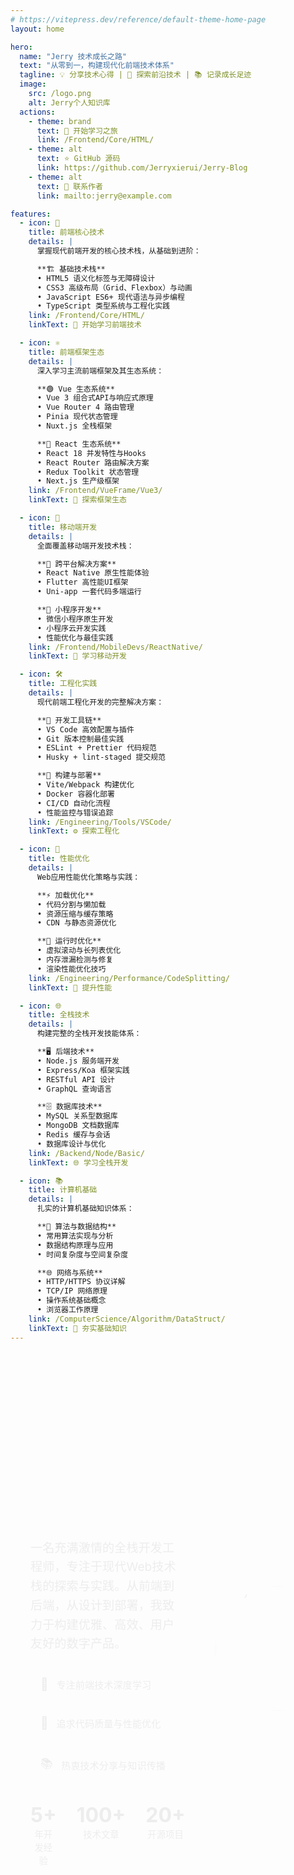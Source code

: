 ```yaml
---
# https://vitepress.dev/reference/default-theme-home-page
layout: home

hero:
  name: "Jerry 技术成长之路"
  text: "从零到一，构建现代化前端技术体系"
  tagline: 💡 分享技术心得 | 🚀 探索前沿技术 | 📚 记录成长足迹
  image:
    src: /logo.png
    alt: Jerry个人知识库
  actions:
    - theme: brand
      text: 🎯 开始学习之旅
      link: /Frontend/Core/HTML/
    - theme: alt
      text: ⭐ GitHub 源码
      link: https://github.com/Jerryxierui/Jerry-Blog
    - theme: alt
      text: 📧 联系作者
      link: mailto:jerry@example.com

features:
  - icon: 🎨
    title: 前端核心技术
    details: |
      掌握现代前端开发的核心技术栈，从基础到进阶：

      **🏗️ 基础技术栈**
      • HTML5 语义化标签与无障碍设计
      • CSS3 高级布局（Grid、Flexbox）与动画
      • JavaScript ES6+ 现代语法与异步编程
      • TypeScript 类型系统与工程化实践
    link: /Frontend/Core/HTML/
    linkText: 🚀 开始学习前端技术

  - icon: ⚛️
    title: 前端框架生态
    details: |
      深入学习主流前端框架及其生态系统：

      **🟢 Vue 生态系统**
      • Vue 3 组合式API与响应式原理
      • Vue Router 4 路由管理
      • Pinia 现代状态管理
      • Nuxt.js 全栈框架

      **🔵 React 生态系统**
      • React 18 并发特性与Hooks
      • React Router 路由解决方案
      • Redux Toolkit 状态管理
      • Next.js 生产级框架
    link: /Frontend/VueFrame/Vue3/
    linkText: 🎯 探索框架生态

  - icon: 📱
    title: 移动端开发
    details: |
      全面覆盖移动端开发技术栈：

      **📲 跨平台解决方案**
      • React Native 原生性能体验
      • Flutter 高性能UI框架
      • Uni-app 一套代码多端运行

      **🔧 小程序开发**
      • 微信小程序原生开发
      • 小程序云开发实践
      • 性能优化与最佳实践
    link: /Frontend/MobileDevs/ReactNative/
    linkText: 📱 学习移动开发

  - icon: 🛠️
    title: 工程化实践
    details: |
      现代前端工程化开发的完整解决方案：

      **🔧 开发工具链**
      • VS Code 高效配置与插件
      • Git 版本控制最佳实践
      • ESLint + Prettier 代码规范
      • Husky + lint-staged 提交规范

      **🚀 构建与部署**
      • Vite/Webpack 构建优化
      • Docker 容器化部署
      • CI/CD 自动化流程
      • 性能监控与错误追踪
    link: /Engineering/Tools/VSCode/
    linkText: ⚙️ 探索工程化

  - icon: 🚀
    title: 性能优化
    details: |
      Web应用性能优化策略与实践：

      **⚡ 加载优化**
      • 代码分割与懒加载
      • 资源压缩与缓存策略
      • CDN 与静态资源优化

      **🎯 运行时优化**
      • 虚拟滚动与长列表优化
      • 内存泄漏检测与修复
      • 渲染性能优化技巧
    link: /Engineering/Performance/CodeSplitting/
    linkText: 🚀 提升性能

  - icon: 🌐
    title: 全栈技术
    details: |
      构建完整的全栈开发技能体系：

      **🖥️ 后端技术**
      • Node.js 服务端开发
      • Express/Koa 框架实践
      • RESTful API 设计
      • GraphQL 查询语言

      **🗄️ 数据库技术**
      • MySQL 关系型数据库
      • MongoDB 文档数据库
      • Redis 缓存与会话
      • 数据库设计与优化
    link: /Backend/Node/Basic/
    linkText: 🌐 学习全栈开发

  - icon: 📚
    title: 计算机基础
    details: |
      扎实的计算机基础知识体系：

      **🧮 算法与数据结构**
      • 常用算法实现与分析
      • 数据结构原理与应用
      • 时间复杂度与空间复杂度

      **🌐 网络与系统**
      • HTTP/HTTPS 协议详解
      • TCP/IP 网络原理
      • 操作系统基础概念
      • 浏览器工作原理
    link: /ComputerScience/Algorithm/DataStruct/
    linkText: 📖 夯实基础知识
---
```


<!-- 个人介绍区域 -->
<div class="personal-intro">
  <div class="intro-container">
    <div class="intro-content">
      <div class="intro-text">
        <h2>👋 Hello, I'm Jerry</h2>
        <p>一名充满激情的全栈开发工程师，专注于现代Web技术栈的探索与实践。从前端到后端，从设计到部署，我致力于构建优雅、高效、用户友好的数字产品。</p>
        <div class="intro-highlights">
          <div class="highlight-item">
            <span class="highlight-icon">🎯</span>
            <span class="highlight-text">专注前端技术深度学习</span>
          </div>
          <div class="highlight-item">
            <span class="highlight-icon">🚀</span>
            <span class="highlight-text">追求代码质量与性能优化</span>
          </div>
          <div class="highlight-item">
            <span class="highlight-icon">📚</span>
            <span class="highlight-text">热衷技术分享与知识传播</span>
          </div>
        </div>
        <div class="intro-stats">
          <div class="stat-item">
            <span class="stat-number">5+</span>
            <span class="stat-label">年开发经验</span>
          </div>
          <div class="stat-item">
            <span class="stat-number">100+</span>
            <span class="stat-label">技术文章</span>
          </div>
          <div class="stat-item">
            <span class="stat-number">20+</span>
            <span class="stat-label">开源项目</span>
          </div>
        </div>
      </div>
      <div class="intro-avatar">
        <div class="avatar-wrapper">
           <img src="/avatar.svg" alt="Jerry" class="avatar-img" />
           <div class="avatar-ring"></div>
         </div>
      </div>
    </div>
  </div>
</div>

<!-- 技术栈展示 -->
<div class="tech-stack">
  <div class="tech-container">
    <h2>🛠️ 技术栈</h2>
    <div class="tech-categories">
      <div class="tech-category">
        <h3>前端框架</h3>
        <div class="tech-items">
          <span class="tech-item vue">Vue.js</span>
          <span class="tech-item react">React</span>
          <span class="tech-item angular">Angular</span>
        </div>
      </div>
      <div class="tech-category">
        <h3>构建工具</h3>
        <div class="tech-items">
          <span class="tech-item vite">Vite</span>
          <span class="tech-item webpack">Webpack</span>
          <span class="tech-item rollup">Rollup</span>
        </div>
      </div>
      <div class="tech-category">
        <h3>后端技术</h3>
        <div class="tech-items">
          <span class="tech-item nodejs">Node.js</span>
          <span class="tech-item nestjs">NestJS</span>
          <span class="tech-item express">Express</span>
        </div>
      </div>
    </div>
  </div>
</div>

<!-- 社交链接区域 -->
<div class="social-links">
  <div class="social-container">
    <h2>🌐 联系我</h2>
    <div class="social-items">
      <a href="https://github.com/Jerryxierui" target="_blank" class="social-item github">
        <svg viewBox="0 0 24 24" class="social-icon">
          <path fill="currentColor" d="M12 0c-6.626 0-12 5.373-12 12 0 5.302 3.438 9.8 8.207 11.387.599.111.793-.261.793-.577v-2.234c-3.338.726-4.033-1.416-4.033-1.416-.546-1.387-1.333-1.756-1.333-1.756-1.089-.745.083-.729.083-.729 1.205.084 1.839 1.237 1.839 1.237 1.07 1.834 2.807 1.304 3.492.997.107-.775.418-1.305.762-1.604-2.665-.305-5.467-1.334-5.467-5.931 0-1.311.469-2.381 1.236-3.221-.124-.303-.535-1.524.117-3.176 0 0 1.008-.322 3.301 1.23.957-.266 1.983-.399 3.003-.404 1.02.005 2.047.138 3.006.404 2.291-1.552 3.297-1.23 3.297-1.23.653 1.653.242 2.874.118 3.176.77.84 1.235 1.911 1.235 3.221 0 4.609-2.807 5.624-5.479 5.921.43.372.823 1.102.823 2.222v3.293c0 .319.192.694.801.576 4.765-1.589 8.199-6.086 8.199-11.386 0-6.627-5.373-12-12-12z"/>
        </svg>
        <span>GitHub</span>
      </a>
      <a href="mailto:jerry@example.com" class="social-item email">
        <svg viewBox="0 0 24 24" class="social-icon">
          <path fill="currentColor" d="M20 4H4c-1.1 0-1.99.9-1.99 2L2 18c0 1.1.9 2 2 2h16c1.1 0 2-.9 2-2V6c0-1.1-.9-2-2-2zm0 4l-8 5-8-5V6l8 5 8-5v2z"/>
        </svg>
        <span>Email</span>
      </a>
      <a href="https://blog.jerry.com" target="_blank" class="social-item blog">
        <svg viewBox="0 0 24 24" class="social-icon">
          <path fill="currentColor" d="M19 3H5c-1.1 0-2 .9-2 2v14c0 1.1.9 2 2 2h14c1.1 0 2-.9 2-2V5c0-1.1-.9-2-2-2zm-5 14H7v-2h7v2zm3-4H7v-2h10v2zm0-4H7V7h10v2z"/>
        </svg>
        <span>博客</span>
      </a>
      <a href="https://twitter.com/jerry" target="_blank" class="social-item twitter">
        <svg viewBox="0 0 24 24" class="social-icon">
          <path fill="currentColor" d="M23 3a10.9 10.9 0 0 1-3.14 1.53 4.48 4.48 0 0 0-7.86 3v1A10.66 10.66 0 0 1 3 4s-4 9 5 13a11.64 11.64 0 0 1-7 2c9 5 20 0 20-11.5a4.5 4.5 0 0 0-.08-.83A7.72 7.72 0 0 0 23 3z"/>
        </svg>
        <span>Twitter</span>
      </a>
    </div>
  </div>
</div>

<!-- 成就徽章区域 -->
<div class="achievements">
  <div class="achievements-container">
    <h2>🏆 成就徽章</h2>
    <div class="achievement-grid">
      <div class="achievement-item">
        <div class="achievement-icon">🚀</div>
        <div class="achievement-content">
          <h3>前端专家</h3>
          <p>精通现代前端技术栈</p>
        </div>
      </div>
      <div class="achievement-item">
        <div class="achievement-icon">📚</div>
        <div class="achievement-content">
          <h3>技术博主</h3>
          <p>分享50+技术文章</p>
        </div>
      </div>
      <div class="achievement-item">
        <div class="achievement-icon">🛠️</div>
        <div class="achievement-content">
          <h3>开源贡献者</h3>
          <p>维护多个开源项目</p>
        </div>
      </div>
      <div class="achievement-item">
        <div class="achievement-icon">🎯</div>
        <div class="achievement-content">
          <h3>全栈工程师</h3>
          <p>前后端技术全覆盖</p>
        </div>
      </div>
      <div class="achievement-item">
        <div class="achievement-icon">⚡</div>
        <div class="achievement-content">
          <h3>性能优化师</h3>
          <p>专注Web性能优化</p>
        </div>
      </div>
      <div class="achievement-item">
        <div class="achievement-icon">🌟</div>
        <div class="achievement-content">
          <h3>技术导师</h3>
          <p>指导团队技术成长</p>
        </div>
      </div>
    </div>
  </div>
</div>

<style>
/* 全局动画优化 */
@keyframes fadeInUp {
  from {
    opacity: 0;
    transform: translateY(30px);
  }
  to {
    opacity: 1;
    transform: translateY(0);
  }
}

@keyframes float {
  0%, 100% { transform: translateY(0px); }
  50% { transform: translateY(-10px); }
}

@keyframes shimmer {
  0% { background-position: -200% 0; }
  100% { background-position: 200% 0; }
}

/* 个人介绍区域样式 */
.personal-intro {
  margin: 4rem 0;
  padding: 3rem 2rem;
  background: linear-gradient(135deg,
    rgba(var(--vp-c-brand-1), 0.08) 0%,
    rgba(var(--vp-c-brand-2), 0.08) 100%);
  border-radius: 24px;
  border: 1px solid rgba(var(--vp-c-brand-1), 0.2);
  position: relative;
  overflow: hidden;
  animation: fadeInUp 0.8s ease-out;
}

.personal-intro::before {
  content: '';
  position: absolute;
  top: 0;
  left: -100%;
  width: 100%;
  height: 100%;
  background: linear-gradient(90deg, transparent, rgba(255, 255, 255, 0.1), transparent);
  animation: shimmer 3s infinite;
}

.intro-container {
  max-width: 1200px;
  margin: 0 auto;
}

.intro-content {
  display: grid;
  grid-template-columns: 2fr 1fr;
  gap: 3rem;
  align-items: center;
}

.intro-text h2 {
  font-size: 2.5rem;
  margin-bottom: 1rem;
  background: linear-gradient(135deg, var(--vp-c-brand-1), var(--vp-c-brand-2));
  -webkit-background-clip: text;
  -webkit-text-fill-color: transparent;
  background-clip: text;
}

.intro-text p {
  font-size: 1.2rem;
  line-height: 1.6;
  color: var(--vp-c-text-2);
  margin-bottom: 1.5rem;
}

.intro-highlights {
  display: flex;
  flex-direction: column;
  gap: 0.8rem;
  margin-bottom: 2rem;
}

.highlight-item {
  display: flex;
  align-items: center;
  gap: 0.8rem;
  padding: 0.8rem 1rem;
  background: rgba(var(--vp-c-brand-1), 0.1);
  border-radius: 12px;
  border-left: 3px solid var(--vp-c-brand-1);
  transition: all 0.3s ease;
}

.highlight-item:hover {
  background: rgba(var(--vp-c-brand-1), 0.15);
  transform: translateX(5px);
}

.highlight-icon {
  font-size: 1.2rem;
  flex-shrink: 0;
}

.highlight-text {
  font-size: 0.95rem;
  color: var(--vp-c-text-1);
  font-weight: 500;
}

.intro-stats {
  display: flex;
  gap: 2rem;
}

.stat-item {
  text-align: center;
}

.stat-number {
  display: block;
  font-size: 2rem;
  font-weight: bold;
  color: var(--vp-c-brand-1);
}

.stat-label {
  font-size: 0.9rem;
  color: var(--vp-c-text-2);
}

.intro-avatar {
  display: flex;
  justify-content: center;
}

.avatar-wrapper {
  position: relative;
  width: 200px;
  height: 200px;
  animation: float 6s ease-in-out infinite;
}

.avatar-img {
  width: 100%;
  height: 100%;
  border-radius: 50%;
  object-fit: cover;
  border: 4px solid var(--vp-c-brand-1);
  transition: all 0.3s ease;
  box-shadow: 0 10px 30px rgba(var(--vp-c-brand-1), 0.3);
}

.avatar-img:hover {
  transform: scale(1.05);
  box-shadow: 0 15px 40px rgba(var(--vp-c-brand-1), 0.4);
}

.avatar-ring {
  position: absolute;
  top: -10px;
  left: -10px;
  right: -10px;
  bottom: -10px;
  border: 2px solid var(--vp-c-brand-2);
  border-radius: 50%;
  opacity: 0.3;
  animation: pulse 2s infinite;
}

@keyframes pulse {
  0%, 100% { transform: scale(1); opacity: 0.3; }
  50% { transform: scale(1.05); opacity: 0.6; }
}

/* 技术栈展示样式 */
.tech-stack {
  margin: 4rem 0;
  padding: 3rem 2rem;
  animation: fadeInUp 0.8s ease-out 0.2s both;
}

.tech-container {
  max-width: 1200px;
  margin: 0 auto;
  text-align: center;
}

.tech-container h2 {
  font-size: 2.5rem;
  margin-bottom: 3rem;
  background: linear-gradient(135deg, var(--vp-c-brand-1), var(--vp-c-brand-2));
  -webkit-background-clip: text;
  -webkit-text-fill-color: transparent;
  background-clip: text;
}

.tech-categories {
  display: grid;
  grid-template-columns: repeat(auto-fit, minmax(300px, 1fr));
  gap: 2rem;
}

.tech-category {
  background: rgba(255, 255, 255, 0.05);
  backdrop-filter: blur(10px);
  border: 1px solid var(--vp-c-divider);
  border-radius: 16px;
  padding: 2rem;
  transition: all 0.3s ease;
  position: relative;
  overflow: hidden;
}

.tech-category::before {
  content: '';
  position: absolute;
  top: 0;
  left: 0;
  right: 0;
  height: 3px;
  background: linear-gradient(90deg, var(--vp-c-brand-1), var(--vp-c-brand-2));
  transform: scaleX(0);
  transition: transform 0.3s ease;
}

.tech-category:hover {
  transform: translateY(-8px);
  box-shadow: 0 20px 40px rgba(0, 0, 0, 0.1);
  border-color: rgba(var(--vp-c-brand-1), 0.3);
}

.tech-category:hover::before {
  transform: scaleX(1);
}

.tech-category h3 {
  font-size: 1.3rem;
  margin-bottom: 1.5rem;
  color: var(--vp-c-text-1);
}

.tech-items {
  display: flex;
  flex-wrap: wrap;
  gap: 0.8rem;
  justify-content: center;
}

.tech-item {
  padding: 0.5rem 1rem;
  border-radius: 20px;
  font-size: 0.9rem;
  font-weight: 500;
  transition: all 0.3s ease;
  cursor: pointer;
}

.tech-item.vue {
  background: rgba(79, 192, 141, 0.1);
  color: #4fc08d;
  border: 1px solid rgba(79, 192, 141, 0.3);
}

.tech-item.react {
  background: rgba(97, 218, 251, 0.1);
  color: #61dafb;
  border: 1px solid rgba(97, 218, 251, 0.3);
}

.tech-item.angular {
  background: rgba(221, 0, 49, 0.1);
  color: #dd0031;
  border: 1px solid rgba(221, 0, 49, 0.3);
}

.tech-item.vite {
  background: rgba(100, 108, 255, 0.1);
  color: #646cff;
  border: 1px solid rgba(100, 108, 255, 0.3);
}

.tech-item.webpack {
  background: rgba(142, 214, 251, 0.1);
  color: #8ed6fb;
  border: 1px solid rgba(142, 214, 251, 0.3);
}

.tech-item.rollup {
  background: rgba(255, 61, 113, 0.1);
  color: #ff3d71;
  border: 1px solid rgba(255, 61, 113, 0.3);
}

.tech-item.nodejs {
  background: rgba(104, 160, 99, 0.1);
  color: #68a063;
  border: 1px solid rgba(104, 160, 99, 0.3);
}

.tech-item.nestjs {
  background: rgba(234, 20, 94, 0.1);
  color: #ea145e;
  border: 1px solid rgba(234, 20, 94, 0.3);
}

.tech-item.express {
  background: rgba(68, 68, 68, 0.1);
  color: #444;
  border: 1px solid rgba(68, 68, 68, 0.3);
}

.tech-item:hover {
  transform: translateY(-2px);
  box-shadow: 0 4px 12px rgba(0, 0, 0, 0.1);
}

/* 社交链接样式 */
.social-links {
  margin: 4rem 0;
  padding: 3rem 2rem;
  background: linear-gradient(135deg,
    rgba(var(--vp-c-brand-2), 0.08) 0%,
    rgba(var(--vp-c-brand-1), 0.08) 100%);
  border-radius: 24px;
  border: 1px solid rgba(var(--vp-c-brand-1), 0.2);
  animation: fadeInUp 0.8s ease-out 0.4s both;
}

.social-container {
  max-width: 1200px;
  margin: 0 auto;
  text-align: center;
}

.social-container h2 {
  font-size: 2.5rem;
  margin-bottom: 3rem;
  background: linear-gradient(135deg, var(--vp-c-brand-1), var(--vp-c-brand-2));
  -webkit-background-clip: text;
  -webkit-text-fill-color: transparent;
  background-clip: text;
}

.social-items {
  display: flex;
  justify-content: center;
  gap: 2rem;
  flex-wrap: wrap;
}

.social-item {
  display: flex;
  align-items: center;
  gap: 0.8rem;
  padding: 1rem 2rem;
  background: rgba(255, 255, 255, 0.1);
  backdrop-filter: blur(10px);
  border: 1px solid var(--vp-c-divider);
  border-radius: 50px;
  text-decoration: none;
  color: var(--vp-c-text-1);
  font-weight: 500;
  transition: all 0.3s ease;
  position: relative;
  overflow: hidden;
}

.social-item::before {
  content: '';
  position: absolute;
  top: 0;
  left: -100%;
  width: 100%;
  height: 100%;
  background: linear-gradient(90deg, transparent, rgba(255, 255, 255, 0.2), transparent);
  transition: left 0.5s ease;
}

.social-item:hover::before {
  left: 100%;
}

.social-item:hover {
  transform: translateY(-3px);
  box-shadow: 0 10px 30px rgba(0, 0, 0, 0.1);
}

.social-item.github:hover {
  border-color: #333;
  color: #333;
}

.social-item.email:hover {
  border-color: #ea4335;
  color: #ea4335;
}

.social-item.blog:hover {
  border-color: var(--vp-c-brand-1);
  color: var(--vp-c-brand-1);
}

.social-item.twitter:hover {
  border-color: #1da1f2;
  color: #1da1f2;
}

.social-icon {
  width: 24px;
  height: 24px;
}

/* 成就徽章样式 */
.achievements {
  margin: 4rem 0;
  padding: 3rem 2rem;
  animation: fadeInUp 0.8s ease-out 0.6s both;
}

.achievements-container {
  max-width: 1200px;
  margin: 0 auto;
  text-align: center;
}

.achievements-container h2 {
  font-size: 2.5rem;
  margin-bottom: 3rem;
  background: linear-gradient(135deg, var(--vp-c-brand-1), var(--vp-c-brand-2));
  -webkit-background-clip: text;
  -webkit-text-fill-color: transparent;
  background-clip: text;
}

.achievement-grid {
  display: grid;
  grid-template-columns: repeat(auto-fit, minmax(280px, 1fr));
  gap: 2rem;
}

.achievement-item {
  display: flex;
  align-items: center;
  gap: 1.5rem;
  padding: 2rem;
  background: rgba(255, 255, 255, 0.05);
  backdrop-filter: blur(10px);
  border: 1px solid var(--vp-c-divider);
  border-radius: 16px;
  transition: all 0.3s ease;
  position: relative;
  overflow: hidden;
}

.achievement-item::before {
  content: '';
  position: absolute;
  top: 0;
  left: 0;
  right: 0;
  height: 3px;
  background: linear-gradient(90deg, var(--vp-c-brand-1), var(--vp-c-brand-2));
  transform: scaleX(0);
  transition: transform 0.3s ease;
}

.achievement-item:hover::before {
  transform: scaleX(1);
}

.achievement-item:hover {
  transform: translateY(-5px);
  box-shadow: 0 15px 35px rgba(0, 0, 0, 0.1);
  border-color: rgba(var(--vp-c-brand-1), 0.3);
}

.achievement-icon {
  font-size: 3rem;
  width: 80px;
  height: 80px;
  display: flex;
  align-items: center;
  justify-content: center;
  background: linear-gradient(135deg, var(--vp-c-brand-1), var(--vp-c-brand-2));
  border-radius: 50%;
  flex-shrink: 0;
  box-shadow: 0 8px 20px rgba(var(--vp-c-brand-1), 0.3);
}

.achievement-content {
  text-align: left;
}

.achievement-content h3 {
  font-size: 1.3rem;
  margin-bottom: 0.5rem;
  color: var(--vp-c-text-1);
}

.achievement-content p {
  color: var(--vp-c-text-2);
  font-size: 0.9rem;
  line-height: 1.5;
}

/* 响应式设计 */
@media (max-width: 768px) {
  .intro-content {
    grid-template-columns: 1fr;
    text-align: center;
  }

  .intro-highlights {
    margin-bottom: 1.5rem;
  }

  .highlight-item {
    padding: 0.6rem 0.8rem;
  }

  .highlight-item:hover {
    transform: translateY(-2px);
  }

  .intro-stats {
    justify-content: center;
    gap: 1.5rem;
  }

  .tech-categories {
    grid-template-columns: 1fr;
  }

  .personal-intro,
  .tech-stack,
  .social-links,
  .achievements {
    padding: 2rem 1rem;
  }

  .social-items {
    gap: 1rem;
  }

  .social-item {
    padding: 0.8rem 1.5rem;
  }

  .achievement-grid {
    grid-template-columns: 1fr;
  }

  .achievement-item {
    flex-direction: column;
    text-align: center;
  }

  .achievement-content {
    text-align: center;
  }
}
</style>

---

<Confetti />

## 🎯 学习路径推荐

### 🌱 前端入门路径
1. **基础三剑客** → HTML5 + CSS3 + JavaScript ES6+
2. **现代工具链** → TypeScript + Vite + Git
3. **框架选择** → Vue 3 或 React 18
4. **工程化实践** → 代码规范 + 性能优化 + 部署上线

### 🚀 进阶发展路径
- **全栈方向** → Node.js + 数据库 + 服务端渲染
- **移动端方向** → React Native / Flutter / 小程序
- **工程化方向** → 构建优化 + 微前端 + DevOps
- **架构方向** → 设计模式 + 系统设计 + 技术选型

## 📊 技术栈覆盖

| 技术领域 | 核心技术 | 进阶技术 | 实战项目 |
|---------|---------|---------|----------|
| **前端基础** | HTML/CSS/JS | TypeScript/ES6+ | 响应式网站 |
| **Vue生态** | Vue3/Router/Pinia | Nuxt.js/Vite | SPA应用 |
| **React生态** | React18/Hooks/Redux | Next.js/SSR | 企业级应用 |
| **移动开发** | 小程序/H5 | RN/Flutter/Uni-app | 跨平台应用 |
| **后端技术** | Node.js/Express | 数据库/缓存 | API服务 |
| **工程化** | 构建工具/代码规范 | 性能优化/部署 | CI/CD流程 |

## 🎉 特色亮点

- 📝 **系统性学习** - 从基础到进阶的完整知识体系
- 💡 **实战导向** - 理论结合实践，注重动手能力
- 🔄 **持续更新** - 跟随技术发展，保持内容新鲜度
- 🎯 **最佳实践** - 分享行业标准和开发经验
- 📱 **移动优先** - 完美适配各种设备和屏幕

## 🤝 参与贡献

这个知识库是开源的，欢迎大家参与贡献！

- 🐛 **发现问题** → [提交Issue](https://github.com/Jerryxierui/Jerry-Blog/issues)
- 💡 **改进建议** → [讨论区交流](https://github.com/Jerryxierui/Jerry-Blog/discussions)
- 🔧 **代码贡献** → [提交PR](https://github.com/Jerryxierui/Jerry-Blog/pulls)
- ⭐ **支持项目** → [给个Star](https://github.com/Jerryxierui/Jerry-Blog)

---

> 💪 **持续学习，永不止步！** 在技术的海洋中，我们都是永远的学习者。让我们一起在前端开发的道路上不断探索、成长和进步！
